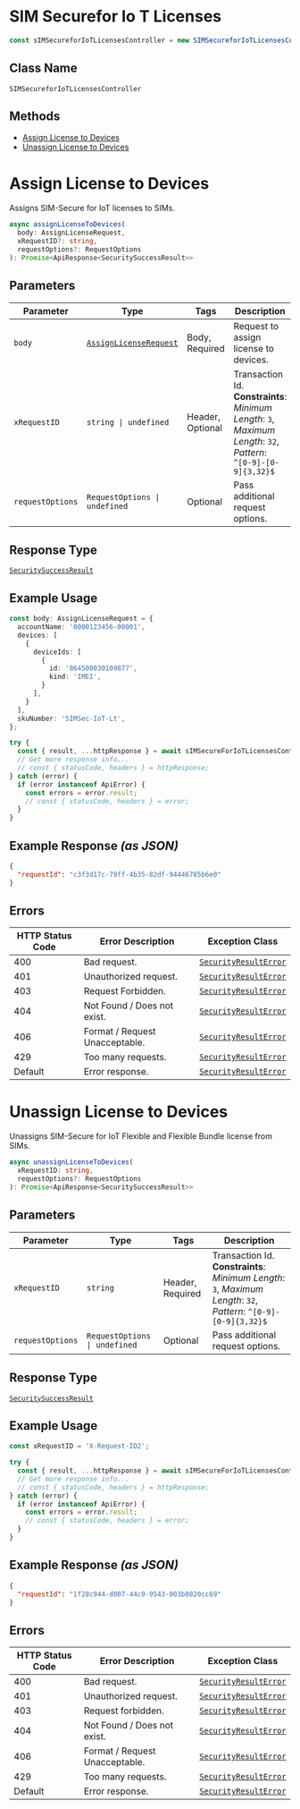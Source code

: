 # SIM Securefor Io T Licenses

```ts
const sIMSecureforIoTLicensesController = new SIMSecureforIoTLicensesController(client);
```

## Class Name

`SIMSecureforIoTLicensesController`

## Methods

* [Assign License to Devices](../../doc/controllers/sim-securefor-io-t-licenses.md#assign-license-to-devices)
* [Unassign License to Devices](../../doc/controllers/sim-securefor-io-t-licenses.md#unassign-license-to-devices)


# Assign License to Devices

Assigns SIM-Secure for IoT licenses to SIMs.

```ts
async assignLicenseToDevices(
  body: AssignLicenseRequest,
  xRequestID?: string,
  requestOptions?: RequestOptions
): Promise<ApiResponse<SecuritySuccessResult>>
```

## Parameters

| Parameter | Type | Tags | Description |
|  --- | --- | --- | --- |
| `body` | [`AssignLicenseRequest`](../../doc/models/assign-license-request.md) | Body, Required | Request to assign license to devices. |
| `xRequestID` | `string \| undefined` | Header, Optional | Transaction Id.<br>**Constraints**: *Minimum Length*: `3`, *Maximum Length*: `32`, *Pattern*: `^[0-9]-[0-9]{3,32}$` |
| `requestOptions` | `RequestOptions \| undefined` | Optional | Pass additional request options. |

## Response Type

[`SecuritySuccessResult`](../../doc/models/security-success-result.md)

## Example Usage

```ts
const body: AssignLicenseRequest = {
  accountName: '0000123456-00001',
  devices: [
    {
      deviceIds: [
        {
          id: '864508030109877',
          kind: 'IMEI',
        }
      ],
    }
  ],
  skuNumber: 'SIMSec-IoT-Lt',
};

try {
  const { result, ...httpResponse } = await sIMSecureForIoTLicensesController.assignLicenseToDevices(body);
  // Get more response info...
  // const { statusCode, headers } = httpResponse;
} catch (error) {
  if (error instanceof ApiError) {
    const errors = error.result;
    // const { statusCode, headers } = error;
  }
}
```

## Example Response *(as JSON)*

```json
{
  "requestId": "c3f3d17c-79ff-4b35-82df-94446785b6e0"
}
```

## Errors

| HTTP Status Code | Error Description | Exception Class |
|  --- | --- | --- |
| 400 | Bad request. | [`SecurityResultError`](../../doc/models/security-result-error.md) |
| 401 | Unauthorized request. | [`SecurityResultError`](../../doc/models/security-result-error.md) |
| 403 | Request Forbidden. | [`SecurityResultError`](../../doc/models/security-result-error.md) |
| 404 | Not Found / Does not exist. | [`SecurityResultError`](../../doc/models/security-result-error.md) |
| 406 | Format / Request Unacceptable. | [`SecurityResultError`](../../doc/models/security-result-error.md) |
| 429 | Too many requests. | [`SecurityResultError`](../../doc/models/security-result-error.md) |
| Default | Error response. | [`SecurityResultError`](../../doc/models/security-result-error.md) |


# Unassign License to Devices

Unassigns SIM-Secure for IoT Flexible and Flexible Bundle license from SIMs.

```ts
async unassignLicenseToDevices(
  xRequestID: string,
  requestOptions?: RequestOptions
): Promise<ApiResponse<SecuritySuccessResult>>
```

## Parameters

| Parameter | Type | Tags | Description |
|  --- | --- | --- | --- |
| `xRequestID` | `string` | Header, Required | Transaction Id.<br>**Constraints**: *Minimum Length*: `3`, *Maximum Length*: `32`, *Pattern*: `^[0-9]-[0-9]{3,32}$` |
| `requestOptions` | `RequestOptions \| undefined` | Optional | Pass additional request options. |

## Response Type

[`SecuritySuccessResult`](../../doc/models/security-success-result.md)

## Example Usage

```ts
const xRequestID = 'X-Request-ID2';

try {
  const { result, ...httpResponse } = await sIMSecureForIoTLicensesController.unassignLicenseToDevices(xRequestID);
  // Get more response info...
  // const { statusCode, headers } = httpResponse;
} catch (error) {
  if (error instanceof ApiError) {
    const errors = error.result;
    // const { statusCode, headers } = error;
  }
}
```

## Example Response *(as JSON)*

```json
{
  "requestId": "1f28c944-d007-44c9-9543-003b8820cc69"
}
```

## Errors

| HTTP Status Code | Error Description | Exception Class |
|  --- | --- | --- |
| 400 | Bad request. | [`SecurityResultError`](../../doc/models/security-result-error.md) |
| 401 | Unauthorized request. | [`SecurityResultError`](../../doc/models/security-result-error.md) |
| 403 | Request forbidden. | [`SecurityResultError`](../../doc/models/security-result-error.md) |
| 404 | Not Found / Does not exist. | [`SecurityResultError`](../../doc/models/security-result-error.md) |
| 406 | Format / Request Unacceptable. | [`SecurityResultError`](../../doc/models/security-result-error.md) |
| 429 | Too many requests. | [`SecurityResultError`](../../doc/models/security-result-error.md) |
| Default | Error response. | [`SecurityResultError`](../../doc/models/security-result-error.md) |

